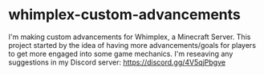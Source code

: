 # whimplex-custom-advancements
I'm making custom advancements for Whimplex, a Minecraft Server.
This project started by the idea of having more advancements/goals for players to get more engaged into some game mechanics.
I'm reseaving any suggestions in my Discord server: https://discord.gg/4V5qjPbgve
